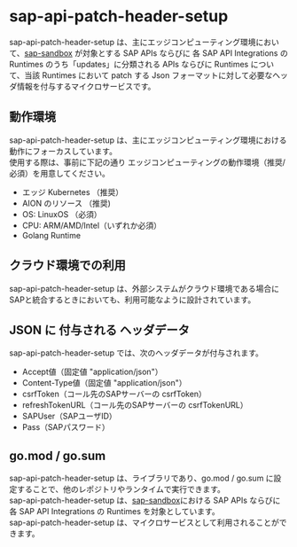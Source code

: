 # sap-api-patch-header-setup  
sap-api-patch-header-setup は、主にエッジコンピューティング環境において、[sap-sandbox](https://github.com/latonaio/sap-sandbox) が対象とする SAP APIs ならびに 各 SAP API Integrations の Runtimes のうち「updates」に分類される APIs ならびに Runtimes について、当該 Runtimes において patch する Json フォーマットに対して必要なヘッダ情報を付与するマイクロサービスです。

## 動作環境  
sap-api-patch-header-setup は、主にエッジコンピューティング環境における動作にフォーカスしています。  
使用する際は、事前に下記の通り エッジコンピューティングの動作環境（推奨/必須）を用意してください。  

* エッジ Kubernetes （推奨）  
* AION のリソース （推奨)  
* OS: LinuxOS （必須）  
* CPU: ARM/AMD/Intel（いずれか必須）  
* Golang Runtime 

## クラウド環境での利用
sap-api-patch-header-setup は、外部システムがクラウド環境である場合にSAPと統合するときにおいても、利用可能なように設計されています。  

## JSON に 付与される ヘッダデータ
sap-api-patch-header-setup では、次のヘッダデータが付与されます。

* Accept値（固定値 "application/json"）
* Content-Type値（固定値 "application/json"）
* csrfToken（コール先のSAPサーバーの csrfToken）
* refreshTokenURL（コール先のSAPサーバーの csrfTokenURL）
* SAPUser（SAPユーザID）
* Pass（SAPパスワード）

## go.mod / go.sum
sap-api-patch-header-setup は、ライブラリであり、go.mod / go.sum に設定することで、他のレポジトリやランタイムで実行できます。  
sap-api-patch-header-setup は、[sap-sandbox](https://github.com/latonaio/sap-sandbox)における SAP APIs ならびに 各 SAP API Integrations の Runtimes を対象としています。  
sap-api-patch-header-setup は、マイクロサービスとして利用されることができます。  

